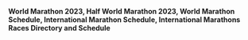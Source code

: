 **World Marathon 2023, Half World Marathon 2023, World Marathon Schedule, International Marathon Schedule, International Marathons Races Directory and Schedule**
